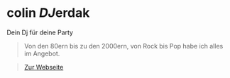 # colin *DJ*erdak
Dein Dj für deine Party
>  Von den 80ern bis zu den 2000ern, von Rock bis Pop habe ich alles im Angebot.

 
> [Zur Webseite](https://dj-djerdak.netlify.app/)